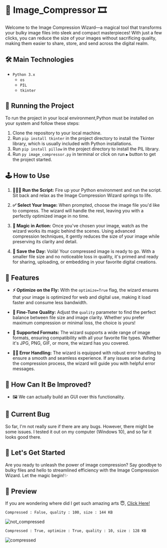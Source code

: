 # 📸 Image_Compressor 🎞️

Welcome to the Image Compression Wizard—a magical tool that transforms your bulky image files into sleek and compact masterpieces! With just a few clicks, you can reduce the size of your images without sacrificing quality, making them easier to share, store, and send across the digital realm.

## 🛠️ Main Technologies

- `Python 3.x`
  - `os`
  - `PIL`
  - `tkinter`

## 🚦 Running the Project

To run the project in your local environment,Python must be installed on your system and follow these steps:

1. Clone the repository to your local machine.
2. Run `pip install tkinter` in the project directory to install the Tkinter library, which is usually included with Python installations.
3. Run `pip install pillow` in the project directory to install the PIL library.
4. Run `py image_compressor.py` in terminal or click on run `▶️` button to get the project started.

## 🕹️ How to Use

1. **🏃🏻‍♂️ Run the Script:** Fire up your Python environment and run the script. Sit back and relax as the Image Compression Wizard springs to life.

2. **✅ Select Your Image:** When prompted, choose the image file you'd like to compress. The wizard will handle the rest, leaving you with a perfectly optimized image in no time.

3. **🔮 Magic in Action:** Once you've chosen your image, watch as the wizard works its magic behind the scenes. Using advanced compression techniques, it gently reduces the size of your image while preserving its clarity and detail.

4. **🌇 Save the Day:** Voilà! Your compressed image is ready to go. With a smaller file size and no noticeable loss in quality, it's primed and ready for sharing, uploading, or embedding in your favorite digital creations.


## 🦄 Features

- **⚡ Optimize on the Fly:** With the `optimize=True` flag, the wizard ensures that your image is optimized for web and digital use, making it load faster and consume less bandwidth.
  
- **💯 Fine-Tune Quality:** Adjust the `quality` parameter to find the perfect balance between file size and image clarity. Whether you prefer maximum compression or minimal loss, the choice is yours!

- **🤝 Supported Formats:** The wizard supports a wide range of image formats, ensuring compatibility with all your favorite file types. Whether it's JPG, PNG, GIF, or more, the wizard has you covered.

- **🤹🏻 Error Handling:** The wizard is equipped with robust error handling to ensure a smooth and seamless experience. If any issues arise during the compression process, the wizard will guide you with helpful error messages.



## 🤔 How Can It Be Improved?

- 🖼️ We can actually build an GUI over this functionality.

## 🐛 Current Bug

So far, I'm not really sure if there are any bugs. However, there might be some issues. I tested it out on my computer (Windows 10), and so far it looks good there.

## 🚀 Let's Get Started

Are you ready to unleash the power of image compression? Say goodbye to bulky files and hello to streamlined efficiency with the Image Compression Wizard. Let the magic begin!✨
## 🍿 Preview

If you are wondering where did I get such amazing arts 😇, [Click Here!](https://github.com/malik-l0l/Wierd_Art)


`Compressed : False,
quality : 100,
size : 144 KB`

![not_compressed](https://github.com/malik-l0l/Image_Compressor/assets/154656931/b5a72ef0-9851-4858-a565-00269d201134)

`Compressed : True,
optimize : True,
quality : 10,
size : 128 KB`

![compressed](https://github.com/malik-l0l/Image_Compressor/assets/154656931/ccb3fd07-6eea-4409-a416-14953c02474f)
